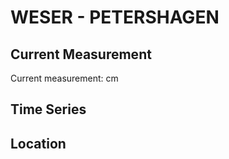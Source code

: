 # WESER - PETERSHAGEN

## Current Measurement

Current measurement: <Value topic="rivers/pegel-online/WESER/PETERSHAGEN/measurementValue"/> cm

## Time Series

<TimeSeries topic="rivers/pegel-online/WESER/PETERSHAGEN/measurementValue" period="week" />

## Location

<WorldMap>
  <Marker lat="52.382338419727475" lon="8.970777603262103" labelTopic="rivers/pegel-online/WESER/PETERSHAGEN/measurementValue" />
</WorldMap>
